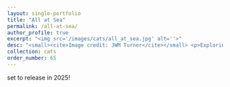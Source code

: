 ```yaml
---
layout: single-portfolio
title: "All at Sea"
permalink: /all-at-sea/
author_profile: true
excerpt: "<img src='/images/cats/all_at_sea.jpg' alt=''>"
desc: "<small><cite>Image credit: JWM Turner</cite></small> <p>Exploring the global business of fish and fishing</p>"
collection: cats
order_number: 65
---
```


set to release in 2025!
